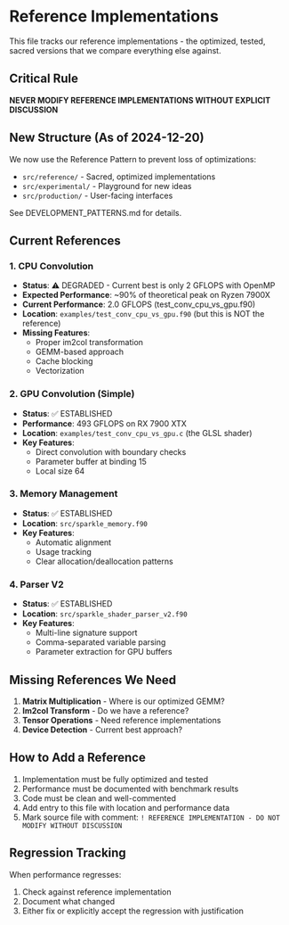 # Reference Implementations

This file tracks our reference implementations - the optimized, tested, sacred versions that we compare everything else against.

## Critical Rule
**NEVER MODIFY REFERENCE IMPLEMENTATIONS WITHOUT EXPLICIT DISCUSSION**

## New Structure (As of 2024-12-20)
We now use the Reference Pattern to prevent loss of optimizations:
- `src/reference/` - Sacred, optimized implementations
- `src/experimental/` - Playground for new ideas  
- `src/production/` - User-facing interfaces

See DEVELOPMENT_PATTERNS.md for details.

## Current References

### 1. CPU Convolution
- **Status**: ⚠️ DEGRADED - Current best is only 2 GFLOPS with OpenMP
- **Expected Performance**: ~90% of theoretical peak on Ryzen 7900X
- **Current Performance**: 2.0 GFLOPS (test_conv_cpu_vs_gpu.f90)
- **Location**: `examples/test_conv_cpu_vs_gpu.f90` (but this is NOT the reference)
- **Missing Features**: 
  - Proper im2col transformation
  - GEMM-based approach
  - Cache blocking
  - Vectorization

### 2. GPU Convolution (Simple)
- **Status**: ✅ ESTABLISHED
- **Performance**: 493 GFLOPS on RX 7900 XTX
- **Location**: `examples/test_conv_cpu_vs_gpu.c` (the GLSL shader)
- **Key Features**:
  - Direct convolution with boundary checks
  - Parameter buffer at binding 15
  - Local size 64

### 3. Memory Management
- **Status**: ✅ ESTABLISHED  
- **Location**: `src/sparkle_memory.f90`
- **Key Features**:
  - Automatic alignment
  - Usage tracking
  - Clear allocation/deallocation patterns

### 4. Parser V2
- **Status**: ✅ ESTABLISHED
- **Location**: `src/sparkle_shader_parser_v2.f90`
- **Key Features**:
  - Multi-line signature support
  - Comma-separated variable parsing
  - Parameter extraction for GPU buffers

## Missing References We Need

1. **Matrix Multiplication** - Where is our optimized GEMM?
2. **Im2col Transform** - Do we have a reference?
3. **Tensor Operations** - Need reference implementations
4. **Device Detection** - Current best approach?

## How to Add a Reference

1. Implementation must be fully optimized and tested
2. Performance must be documented with benchmark results
3. Code must be clean and well-commented
4. Add entry to this file with location and performance data
5. Mark source file with comment: `! REFERENCE IMPLEMENTATION - DO NOT MODIFY WITHOUT DISCUSSION`

## Regression Tracking

When performance regresses:
1. Check against reference implementation
2. Document what changed
3. Either fix or explicitly accept the regression with justification